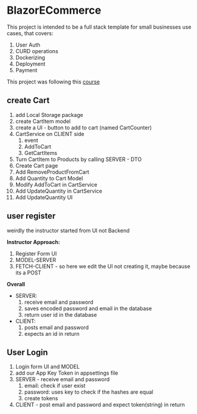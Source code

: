 # BlazorECommerce

This project is intended to be a full stack template for small businesses use cases,
that covers:

1. User Auth
2. CURD operations
3. Dockerizing
4. Deployment
5. Payment

This project was following this [course](https://www.udemy.com/course/blazor-ecommerce/)

## create Cart

1. add Local Storage package
2. create CartItem model
3. create a UI - button to add to cart (named CartCounter)
4. CartService on CLIENT side 
   1. event
   2. AddToCart
   3. GetCartItems
5. Turn CartItem to Products by calling SERVER - DTO
6. Create Cart page
7. Add RemoveProductFromCart
8. Add Quantity to Cart Model
9. Modify AddToCart in CartService
10. Add UpdateQuantity in CartService
11. Add UpdateQuantity UI


## user register

weirdly the instructor started from UI not Backend

**Instructor Approach:**

1. Register Form UI
2. MODEL-SERVER
3. FETCH-CLIENT - so here we edit the UI not creating it, maybe because its a POST

**Overall**

* SERVER: 
   1. receive email and password
   2. saves encoded password and email in the database
   3. return user id in the database
* CLIENT:
   1. posts email and password
   2. expects an id in return 


## User Login

1. Login form UI and MODEL
2. add our App Key Token in appsettings file
3. SERVER - receive email and password
   1. email: check if user exist
   2. password: uses key to check if the hashes are equal
   3. create tokens
4. CLIENT - post email and password and expect token(string) in return
 
